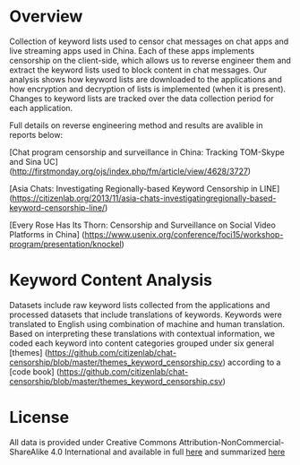 Overview
========

Collection of keyword lists used to censor chat messages on chat apps and live streaming apps used in China. Each of these apps implements censorship on the client-side, which allows us to reverse engineer them and extract the keyword lists used to block content in chat messages. Our analysis shows how keyword lists are downloaded to the applications and how encryption and decryption of lists is implemented (when it is present). Changes to keyword lists are tracked over the data collection period for each application. 

Full details on reverse engineering method and results are avalible in reports below:

[Chat program censorship and surveillance in China: Tracking TOM-Skype and Sina UC] (http://firstmonday.org/ojs/index.php/fm/article/view/4628/3727)

[Asia Chats: Investigating Regionally-based Keyword Censorship in LINE] (https://citizenlab.org/2013/11/asia-chats-investigatingregionally-based-keyword-censorship-line/)

[Every Rose Has Its Thorn: Censorship and Surveillance on Social Video Platforms in China] (https://www.usenix.org/conference/foci15/workshop-program/presentation/knockel)


Keyword Content Analysis 
========
Datasets include raw keyword lists collected from the applications and processed datasets that include translations of keywords. 
Keywords were translated to English using combination of machine and human translation. Based on interpreting these translations with contextual information, we coded each keyword into content categories grouped under six general [themes] (https://github.com/citizenlab/chat-censorship/blob/master/themes_keyword_censorship.csv) according to a [code book] (https://github.com/citizenlab/chat-censorship/blob/master/themes_keyword_censorship.csv)

License
========

All data is provided under Creative Commons
Attribution-NonCommercial-ShareAlike 4.0 International and available in full
[here](https://creativecommons.org/licenses/by-nc-sa/4.0/legalcode) and summarized
[here](https://creativecommons.org/licenses/by-nc-sa/4.0/)


